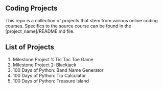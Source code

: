 ## Coding Projects
This repo is a collection of projects that stem from various online coding courses. Specifics to the source course can be found in the [project_name]/README.md file.

## List of Projects
1. Milestone Project 1: Tic Tac Toe Game
2. Milestone Project 2: Blackjack
3. 100 Days of Python: Band Name Generator
4. 100 Days of Python: Tip Calculator
5. 100 Days of Python: Treasure Island 